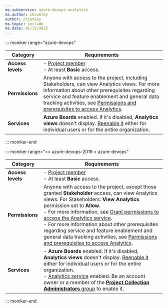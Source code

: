 ```yaml
---
ms.subservice: azure-devops-analytics
ms.author: chcomley
author: chcomley
ms.topic: include
ms.date: 01/13/2025
---
```

 

::: moniker range="azure-devops"

|Category  | Requirements |
|-------------|-------------|
| **Access levels** | - [Project member](../organizations/security/add-users-team-project.md)<br>- At least **Basic** access. |
| **Permissions** | Anyone with access to the project, including Stakeholders, can view Analytics views. For more information about other prerequisites regarding service and feature enablement and general data tracking activities, see [Permissions and prerequisites to access Analytics](../analytics/analytics-permissions-prerequisites.md). |
|**Services**| **Azure Boards** enabled. If it's disabled, **Analytics views** doesn't display. [Reenable it](../../organizations/settings/set-services.md) either for individual users or for the entire organization.|

::: moniker-end

::: moniker range=">= azure-devops-2019 < azure-devops"

|Category  | Requirements |
|-------------|-------------|
| **Access levels** | - [Project member](../organizations/security/add-users-team-project.md)<br>- At least **Basic** access. |
| **Permissions** | Anyone with access to the project, except those granted **Stakeholder** access, can view Analytics views. For Stakeholders: **View Analytics** permission set to **Allow**.<br>- For more information, see [Grant permissions to access the Analytics service](../powerbi/analytics-security.md).<br>- For more information about other prerequisites regarding service and feature enablement and general data tracking activities, see [Permissions and prerequisites to access Analytics](../analytics/analytics-permissions-prerequisites.md). |
|**Services**| - **Azure Boards** enabled. If it's disabled, **Analytics views** doesn't display. [Reenable it](../../organizations/settings/set-services.md) either for individual users or for the entire organization.<br>- [Analytics service](../dashboards/analytics-extension.md) enabled. Be an account owner or a member of the [**Project Collection Administrators** group](../../organizations/security/change-organization-collection-level-permissions.md) to enable it.|

::: moniker-end
